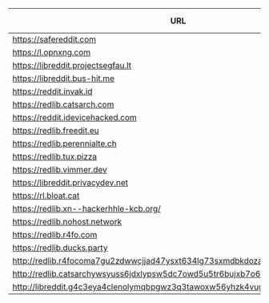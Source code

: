 |URL|Network|Version|Location|Behind Cloudflare?|Comment|
|-|-|-|-|-|-|
|https://safereddit.com|WWW|v0.31.0|🇺🇸 US||SFW only|
|https://l.opnxng.com|WWW|v0.31.0|🇸🇬 SG|||
|https://libreddit.projectsegfau.lt|WWW|v0.31.0|🇱🇺 LU|||
|https://libreddit.bus-hit.me|WWW|v0.31.0|🇨🇦 CA|||
|https://reddit.invak.id|WWW|v0.31.0|🇧🇬 BG|||
|https://redlib.catsarch.com|WWW|v0.31.0|🇺🇸 US|||
|https://reddit.idevicehacked.com|WWW|v0.31.0|🇺🇸 US|||
|https://redlib.freedit.eu|WWW|v0.31.0|🇺🇸 US|||
|https://redlib.perennialte.ch|WWW|v0.31.0|🇦🇺 AU|✅||
|https://redlib.tux.pizza|WWW|v0.31.0|🇺🇸 US|||
|https://redlib.vimmer.dev|WWW|v0.31.0|🇵🇱 PL|||
|https://libreddit.privacydev.net|WWW|v0.31.0|🇫🇷 FR|||
|https://rl.bloat.cat|WWW|v0.31.0|🇷🇴 RO|||
|https://redlib.xn--hackerhhle-kcb.org/|WWW|v0.31.0|🇩🇪 DE|||
|https://redlib.nohost.network|WWW|v0.31.0|🇲🇽 MX|||
|https://redlib.r4fo.com|WWW|v0.31.0|🇩🇪 DE|✅||
|https://redlib.ducks.party|WWW|v0.31.0|🇳🇱 NL|||
|http://redlib.r4focoma7gu2zdwwcjjad47ysxt634lg73sxmdbkdozanwqslho5ohyd.onion|Tor|v0.30.1|🇩🇪 DE|✅||
|http://redlib.catsarchywsyuss6jdxlypsw5dc7owd5u5tr6bujxb7o6xw2hipqehyd.onion|Tor|v0.31.0|🇺🇸 US|||
|http://libreddit.g4c3eya4clenolymqbpgwz3q3tawoxw56yhzk4vugqrl6dtu3ejvhjid.onion|Tor|v0.31.0|🇫🇷 FR|||
